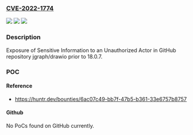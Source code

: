 ### [CVE-2022-1774](https://cve.mitre.org/cgi-bin/cvename.cgi?name=CVE-2022-1774)
![](https://img.shields.io/static/v1?label=Product&message=jgraph%2Fdrawio&color=blue)
![](https://img.shields.io/static/v1?label=Version&message=n%2Fa&color=blue)
![](https://img.shields.io/static/v1?label=Vulnerability&message=CWE-200%20Exposure%20of%20Sensitive%20Information%20to%20an%20Unauthorized%20Actor&color=brighgreen)

### Description

Exposure of Sensitive Information to an Unauthorized Actor in GitHub repository jgraph/drawio prior to 18.0.7.

### POC

#### Reference
- https://huntr.dev/bounties/6ac07c49-bb7f-47b5-b361-33e6757b8757

#### Github
No PoCs found on GitHub currently.

